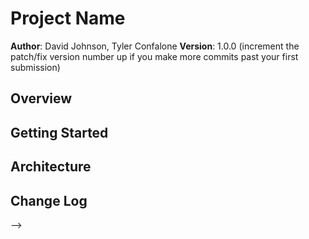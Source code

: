 # Project Name

**Author**: David Johnson, Tyler Confalone
**Version**: 1.0.0 (increment the patch/fix version number up if you make more commits past your first submission)

## Overview
<!-- This excercise is showing us all about static pages.  we are trying to build a page for bacon baseball and kittens.  Our goal is to have pictures of each and words describing each;  we want it to show in both mobile and desktop.  there is a feature where the nav bar changes into a hamburger menu if the width gets too thin.  -->

## Getting Started
<!-- user would first have to psuedo code once they figured out the problem domain
the user than would have to know how they wanted their page to look (create a wireframe)functionality considerations would come next.
once a user knows what outcome they are after they can start coding.  
coding starts with an over all layout and creating ur directories and folders.
 -->

## Architecture
<!-- used SMACSS to organize CSS;
 used CLEARFIX, to help detach children from their parents; 
 used viewport to determine a screen width; 
 used meta charset utf8 to specify character set -->

## Change Log
<!-- Use this are to document the iterative changes made to your application as each feature is successfully implemented. Use time stamps. Here's an examples:

03-15-2018 10:59pm - site fits the user story criteria.

## Credits and Collaborations
<!-- David and Tyler worked on this 01Lab together. -->
-->